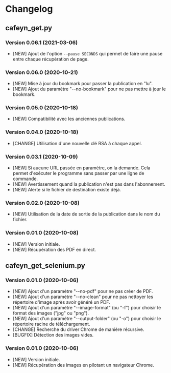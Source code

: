 # Changelog

## cafeyn_get.py 

### Version 0.06.1 (2021-03-06)
- [NEW] Ajout de l'option `--pause SECONDS` qui permet de faire une pause entre chaque récupération de page. 

### Version 0.06.0 (2020-10-21)
- [NEW] Mise à jour du bookmark pour passer la publication en "lu". 
- [NEW] Ajout du paramètre "--no-bookmark" pour ne pas mettre à jour le bookmark. 

### Version 0.05.0 (2020-10-18)
- [NEW] Compatibilité avec les anciennes publications. 

### Version 0.04.0 (2020-10-18)
- [CHANGE] Utilisation d'une nouvelle clé RSA à chaque appel. 

### Version 0.03.1 (2020-10-09)
- [NEW] Si aucune URL passée en paramètre, on la demande. Cela permet d'exécuter le programme sans passer par une ligne de commande. 
- [NEW] Avertissement quand la publication n'est pas dans l'abonnement. 
- [NEW] Alerte si le fichier de destination existe déjà. 

### Version 0.02.0 (2020-10-08)
- [NEW] Utilisation de la date de sortie de la publication dans le nom du fichier. 

### Version 0.01.0 (2020-10-08)
- [NEW] Version initiale. 
- [NEW] Récupération des PDF en direct. 


## cafeyn_get_selenium.py 

### Version 0.01.0 (2020-10-06)
- [NEW] Ajout d'un paramètre "--no-pdf" pour ne pas créer de PDF. 
- [NEW] Ajout d'un paramètre "--no-clean" pour ne pas nettoyer les répertoire d'image après avoir généré un PDF. 
- [NEW] Ajout d'un paramètre "--image-format" (ou "-f") pour choisir le format des images ("jpg" ou "png"). 
- [NEW] Ajout d'un paramètre "--output-folder" (ou "-o") pour choisir le répertoire racine de téléchargement. 
- [CHANGE] Recherche du driver Chrome de manière récursive. 
- [BUGFIX] Détection des images vides. 

### Version 0.01.0 (2020-10-06) 
- [NEW] Version initiale. 
- [NEW] Récupération des images en pilotant un navigateur Chrome. 
